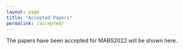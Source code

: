 ```yaml
---
layout: page
title: "Accepted Papers"
permalink: /accepted/
---
```


The papers have been accepted for MABS2022 will be shown here. 
